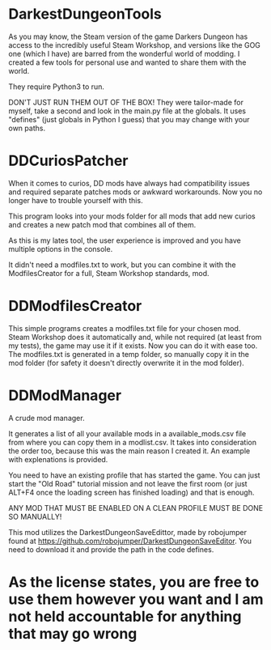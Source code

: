 # DarkestDungeonTools
As you may know, the Steam version of the game Darkers Dungeon has access to the incredibly useful Steam Workshop, and versions like the GOG one (which I have) are barred from the wonderful world of modding. I created a few tools for personal use and wanted to share them with the world.

They require Python3 to run.

DON'T JUST RUN THEM OUT OF THE BOX! They were tailor-made for myself, take a second and look in the main.py file at the globals.
It uses "defines" (just globals in Python I guess) that you may change with your own paths.

# DDCuriosPatcher
When it comes to curios, DD mods have always had compatibility issues and required separate patches mods or awkward workarounds. Now you no longer have to trouble yourself with this.

This program looks into your mods folder for all mods that add new curios and creates a new patch mod that combines all of them.

As this is my lates tool, the user experience is improved and you have multiple options in the console.

It didn't need a modfiles.txt to work, but you can combine it with the ModfilesCreator for a full, Steam Workshop standards, mod.

# DDModfilesCreator
This simple programs creates a modfiles.txt file for your chosen mod.
Steam Workshop does it automatically and, while not required (at least from my tests), the game may use it if it exists.
Now you can do it with ease too. The modfiles.txt is generated in a temp folder, so manually copy it in the mod folder (for safety it doesn't directly overwrite it in the mod folder).

# DDModManager
A crude mod manager.

It generates a list of all your available mods in a available_mods.csv file from where you can copy them in a modlist.csv. It takes into consideration the order too, because this was the main reason I created it. An example with explenations is provided.

You need to have an existing profile that has started the game. You can just start the "Old Road" tutorial mission and not leave the first room (or just ALT+F4 once the loading screen has finished loading) and that is enough.

ANY MOD THAT MUST BE ENABLED ON A CLEAN PROFILE MUST BE DONE SO MANUALLY!

This mod utilizes the DarkestDungeonSaveEdittor, made by robojumper found at https://github.com/robojumper/DarkestDungeonSaveEditor.
You need to download it and provide the path in the code defines.

# As the license states, you are free to use them however you want and I am not held accountable for anything that may go wrong
